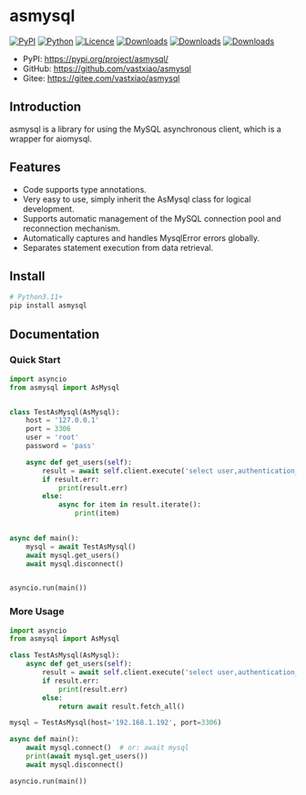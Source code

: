 # asmysql

[![PyPI](https://img.shields.io/pypi/v/asmysql.svg?logo=pypi&logoColor=FFE873)](https://pypi.org/project/asmysql/)
[![Python](https://img.shields.io/pypi/pyversions/asmysql.svg?logo=python&logoColor=FFE873)](https://pypi.org/project/asmysql/)
[![Licence](https://img.shields.io/github/license/Vastxiao/asmysql.svg)](https://github.com/Vastxiao/asmysql/blob/main/LICENSE)
[![Downloads](https://static.pepy.tech/badge/asmysql)](https://pepy.tech/project/asmysql)
[![Downloads](https://static.pepy.tech/badge/asmysql/month)](https://pepy.tech/project/asmysql)
[![Downloads](https://static.pepy.tech/badge/asmysql/week)](https://pepy.tech/project/asmysql)

* PyPI: https://pypi.org/project/asmysql/
* GitHub: https://github.com/vastxiao/asmysql
* Gitee: https://gitee.com/vastxiao/asmysql

## Introduction

asmysql is a library for using the MySQL asynchronous client, which is a wrapper for aiomysql.

## Features

* Code supports type annotations.
* Very easy to use, simply inherit the AsMysql class for logical development.
* Supports automatic management of the MySQL connection pool and reconnection mechanism.
* Automatically captures and handles MysqlError errors globally.
* Separates statement execution from data retrieval.

## Install

```sh
# Python3.11+
pip install asmysql
```

## Documentation

### Quick Start

```python
import asyncio
from asmysql import AsMysql


class TestAsMysql(AsMysql):
    host = '127.0.0.1'
    port = 3306
    user = 'root'
    password = 'pass'

    async def get_users(self):
        result = await self.client.execute('select user,authentication_string,host from mysql.user')
        if result.err:
            print(result.err)
        else:
            async for item in result.iterate():
                print(item)

                
async def main():
    mysql = await TestAsMysql()
    await mysql.get_users()
    await mysql.disconnect()


asyncio.run(main())
```

### More Usage

```python
import asyncio
from asmysql import AsMysql

class TestAsMysql(AsMysql):
    async def get_users(self):
        result = await self.client.execute('select user,authentication_string,host from mysql.user')
        if result.err:
            print(result.err)
        else:
            return await result.fetch_all()

mysql = TestAsMysql(host='192.168.1.192', port=3306)

async def main():
    await mysql.connect()  # or: await mysql
    print(await mysql.get_users())
    await mysql.disconnect()

asyncio.run(main())
```
